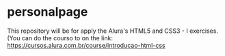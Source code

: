 # personalpage
This repository will be for apply the Alura's HTML5 and CSS3 - I exercises. (You can do the courso to on the link: https://cursos.alura.com.br/course/introducao-html-css
